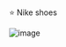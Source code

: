 ⭐ Nike shoes

![image](https://github.com/aBratashin/nike-shoes/assets/114103713/f76d8160-92c3-4205-8b31-4897b685cd3f)
